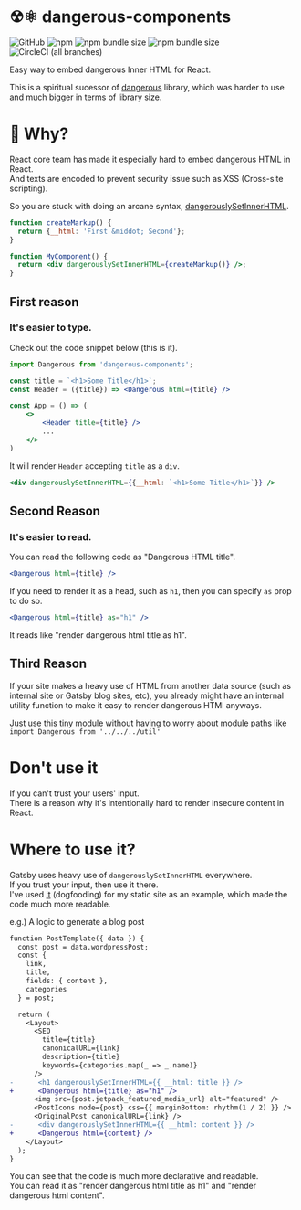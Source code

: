 # ☢⚛ dangerous-components

![GitHub](https://img.shields.io/github/license/dance2die/dangerous-components.svg)
![npm](https://img.shields.io/npm/v/dangerous-components.svg)
![npm bundle size](https://img.shields.io/bundlephobia/minzip/dangerous-components.svg)
![npm bundle size](https://img.shields.io/bundlephobia/min/dangerous-components.svg)
![CircleCI (all branches)](https://img.shields.io/circleci/project/github/dance2die/dangerous-components.svg)


Easy way to embed dangerous Inner HTML for React.

This is a spiritual sucessor of [dangerous](https://www.npmjs.com/package/dangerous) library, which was harder to use and much bigger in terms of library size.

# 🤔 Why?

React core team has made it especially hard to embed dangerous HTML in React.  
And texts are encoded to prevent security issue such as XSS (Cross-site scripting).

So you are stuck with doing an arcane syntax, [dangerouslySetInnerHTML](https://reactjs.org/docs/dom-elements.html#dangerouslysetinnerhtml).

```jsx
function createMarkup() {
  return {__html: 'First &middot; Second'};
}

function MyComponent() {
  return <div dangerouslySetInnerHTML={createMarkup()} />;
}
```

## First reason

### It's easier to type.
Check out the code snippet below (this is it).

```jsx
import Dangerous from 'dangerous-components';

const title = `<h1>Some Title</h1>`;
const Header = ({title}) => <Dangerous html={title} />

const App = () => (
    <>
        <Header title={title} />
        ...
    </>
)
```

It will render `Header` accepting `title` as a `div`.

```jsx
<div dangerouslySetInnerHTML={{__html: `<h1>Some Title</h1>`}} />
```

## Second Reason

### It's easier to read.

You can read the following code as "Dangerous HTML title".

```jsx
<Dangerous html={title} />
```

If you need to render it as a head, such as `h1`, then you can specify `as` prop to do so.

```jsx
<Dangerous html={title} as="h1" />
```
It reads like "render dangerous html title as h1".

## Third Reason

If your site makes a heavy use of HTML from another data source (such as internal site or Gatsby blog sites, etc), you already might have an internal utility function to make it easy to render dangerous HTMl anyways.

Just use this tiny module without having to worry about module paths like `import Dangerous from '../../../util'`


# Don't use it

If you can't trust your users' input.  
There is a reason why it's intentionally hard to render insecure content in React.

# Where to use it?

Gatsby uses heavy use of `dangerouslySetInnerHTML` everywhere.  
If you trust your input, then use it there.  
I've used [it](https://github.com/dance2die/sung.codes/blob/master/src/templates/post.js#L31) (dogfooding) for my static site as an example, which made the code much more readable.

e.g.) A logic to generate a blog post

```diff
function PostTemplate({ data }) {
  const post = data.wordpressPost;
  const {
    link,
    title,
    fields: { content },
    categories
  } = post;

  return (
    <Layout>
      <SEO
        title={title}
        canonicalURL={link}
        description={title}
        keywords={categories.map(_ => _.name)}
      />
-      <h1 dangerouslySetInnerHTML={{ __html: title }} />
+      <Dangerous html={title} as="h1" />
      <img src={post.jetpack_featured_media_url} alt="featured" />
      <PostIcons node={post} css={{ marginBottom: rhythm(1 / 2) }} />
      <OriginalPost canonicalURL={link} />
-      <div dangerouslySetInnerHTML={{ __html: content }} />
+      <Dangerous html={content} />
    </Layout>
  );
}

```

You can see that the code is much more declarative and readable.  
You can read it as "render dangerous html title as h1" and "render dangerous html content".






